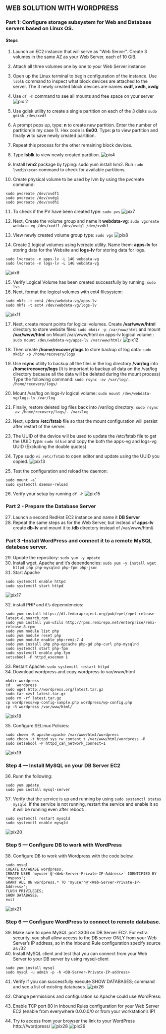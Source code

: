 ## WEB SOLUTION WITH WORDPRESS
### Part 1: Configure storage subsystem for Web and Database servers based on Linux OS.
#### Steps
1. Launch an EC2 instance that will serve as "Web Server". Create 3 volumes in the same AZ as your Web Server, each of 10 GiB.
2. Attach all three volumes one by one to your Web Server instance
3. Open up the Linux terminal to begin configuration of the instance. Use `lsblk` command to inspect what block devices are attached to the server. The 3 newly
created block devices are names **xvdf, xvdh, xvdg**
4. Use `df -h` command to see all mounts and free space on your server
![pix 2](https://user-images.githubusercontent.com/74002629/182373755-c02f2da2-046b-40d0-b95e-c389fa3ce9e4.PNG)

5. Use gdisk utility to create a single partition on each of the 3 disks `sudo gdisk /dev/xvdf`
6. A prompt pops up, type: **n** to create new partition. Enter the number of partition(in my case 1). Hex code is **8e00**. Type: **p** to view partition and finally **w** to save newly created partition.
7. Repeat this process for the other remaining block devices.
8. Type **lsblk** to view newly created partition.
![pix4](https://user-images.githubusercontent.com/74002629/182373794-69594381-2aeb-44f6-8b82-ac8565a82952.PNG)

9. Install **lvm2** package by typing: sudo yum install lvm2. Run `sudo lvmdiskscan` command to check for available partitions.
10. Create physical volume to be used by lvm by using the pvcreate command: 
```
sudo pvcreate /dev/xvdf1
sudo pvcreate /dev/xvdg1
sudo pvcreate /dev/xvdh1
```
11. To check if the PV have been created type: `sudo pvs`
![pix7](https://user-images.githubusercontent.com/74002629/182373892-afab86a7-1020-4c34-8be9-52c691330d68.PNG)

12. Next, Create the volume group and name it **webdata-vg**: `sudo vgcreate webdata-vg /dev/xvdf1 /dev/xvdg1 /dev/xvdh1`
13. View newly created volume group type: `sudo vgs`
![pix8](https://user-images.githubusercontent.com/74002629/182373911-ac764044-c860-4b5e-9957-f1135dfe570f.PNG)

14. Create 2 logical volumes using lvcreate utility. Name them: **apps-lv** for storing data for the Website and **logs-lv** for storing data for logs.
```
sudo lvcreate -n apps-lv -L 14G webdata-vg
sudo lvcreate -n logs-lv -L 14G webdata-vg
```
![pix9](https://user-images.githubusercontent.com/74002629/182373931-d9d3c292-f5c8-4147-950d-3aea3d77bc47.PNG)

15. Verify Logical Volume has been created successfully by running: `sudo lvs`
16. Next, format the logical volumes with ext4 filesystem: 
```
sudo mkfs -t ext4 /dev/webdata-vg/apps-lv
sudo mkfs -t ext4 /dev/webdata-vg/logs-lv
```
![pix11](https://user-images.githubusercontent.com/74002629/182375321-78581a9b-8389-403a-91ff-653f04164f0b.PNG)

17. Next, create mount points for logical volumes. Create **/var/www/html** directory to store website files: `sudo mkdir -p /var/www/html` and mount **/var/www/html** on Mount /var/www/html on apps-lv logical volume : `sudo mount /dev/webdata-vg/apps-lv /var/www/html/`
![pix12](https://user-images.githubusercontent.com/74002629/182375326-619af95d-796d-4c85-8063-9588ff143aba.PNG)

18. Then create **/home/recovery/logs** to store backup of log data: `sudo mkdir -p /home/recovery/logs` 
19. Use **rsync** utility to backup all the files in the log directory **/var/log** into **/home/recovery/logs** (It is important to backup all data on the /var/log directory because all the data will be deleted during the mount process) Type the following command: `sudo rsync -av /var/log/. /home/recovery/logs/`
20. Mount /var/log on logs-lv logical volume: `sudo mount /dev/webdata-vg/logs-lv /var/log` 
21. Finally, restore deleted log files back into /var/log directory: `sudo rsync -av /home/recovery/logs/. /var/log`
22. Next, update **/etc/fstab** file so that the mount configuration will persist after restart of the server.
23. The UUID of the device will be used to update the /etc/fstab file to get the UUID type: `sudo blkid` and copy the both the apps-vg and logs-vg UUID (Excluding the double quotes)
24. Type sudo `vi /etc/fstab` to open editor and update using the UUID you copied.
![pix13](https://user-images.githubusercontent.com/74002629/182375342-2c0713a4-946d-4e2c-a756-84472eb1ec34.PNG)

25. Test the configuration and reload the daemon: 
```
sudo mount -a`
sudo systemctl daemon-reload
```
26. Verify your setup by running `df -h`
![pix15](https://user-images.githubusercontent.com/74002629/182375405-7cf58fec-605c-41b9-b48e-bea89656a452.PNG)

### Part 2 - Prepare the Database Server
27. Launch a second RedHat EC2 instance and name it **DB Server**
28. Repeat the same steps as for the Web Server, but instead of **apps-lv** create **db-lv** and mount it to **/db** directory instead of /var/www/html/.

### Part 3 -Install WordPress and connect it to a remote MySQL database server.
29. Update the repository: `sudo yum -y update`
30. Install wget, Apache and it’s dependencies: `sudo yum -y install wget httpd php php-mysqlnd php-fpm php-json`
31. Start Apache
```
sudo systemctl enable httpd
sudo systemctl start httpd
```
![pix17](https://user-images.githubusercontent.com/74002629/182375448-cdc35ab4-7f85-43f9-be40-b8e3419513c9.PNG)

32. install PHP and it’s depemdencies:
```
sudo yum install https://dl.fedoraproject.org/pub/epel/epel-release-latest-8.noarch.rpm
sudo yum install yum-utils http://rpms.remirepo.net/enterprise/remi-release-8.rpm
sudo yum module list php
sudo yum module reset php
sudo yum module enable php:remi-7.4
sudo yum install php php-opcache php-gd php-curl php-mysqlnd
sudo systemctl start php-fpm
sudo systemctl enable php-fpm
setsebool -P httpd_execmem 1
```
33. Restart Apache: `sudo systemctl restart httpd`
34. Download wordpress and copy wordpress to var/www/html
```
mkdir wordpress
cd   wordpress
sudo wget http://wordpress.org/latest.tar.gz
sudo tar xzvf latest.tar.gz
sudo rm -rf latest.tar.gz
cp wordpress/wp-config-sample.php wordpress/wp-config.php
cp -R wordpress /var/www/html/
```
![pix18](https://user-images.githubusercontent.com/74002629/182390571-8c367a9a-531b-44b2-b499-2ca2850286b5.PNG)

35. Configure SELinux Policies:
```
sudo chown -R apache:apache /var/www/html/wordpress
sudo chcon -t httpd_sys_rw_content_t /var/www/html/wordpress -R
sudo setsebool -P httpd_can_network_connect=1
```
![pix19](https://user-images.githubusercontent.com/74002629/182390591-c618394d-4064-47e1-bc80-971665d5fcf8.PNG)

### Step 4 — Install MySQL on your DB Server EC2
36. Runn the following:
```
sudo yum update
sudo yum install mysql-server
```
37. Verify that the service is up and running by using `sudo systemctl status mysqld`. If the service is not running, restart the service and enable it so it will be running even after reboot:
```
sudo systemctl restart mysqld
sudo systemctl enable mysqld
```
![pix20](https://user-images.githubusercontent.com/74002629/182390616-7a7f9464-5df3-4997-8a1b-a3ce3ae712d3.PNG)

### Step 5 — Configure DB to work with WordPress
38. Configure DB to work with Wordpress with the code below.
```
sudo mysql
CREATE DATABASE wordpress;
CREATE USER `myuser`@`<Web-Server-Private-IP-Address>` IDENTIFIED BY 'mypass';
GRANT ALL ON wordpress.* TO 'myuser'@'<Web-Server-Private-IP-Address>';
FLUSH PRIVILEGES;
SHOW DATABASES;
exit
```
![pix21](https://user-images.githubusercontent.com/74002629/182390638-84cd0f8d-66aa-4c9a-a3d9-17f9dad7f00a.PNG)

### Step 6 — Configure WordPress to connect to remote database.
39. Make sure to open MySQL port 3306 on DB Server EC2. For extra security, you shall allow access to the DB server ONLY from your Web Server’s IP address, so in the Inbound Rule configuration specify source as /32
40. Install MySQL client and test that you can connect from your Web Server to your DB server by using mysql-client
```
sudo yum install mysql
sudo mysql -u admin -p -h <DB-Server-Private-IP-address>
```
41. Verify if you can successfully execute SHOW DATABASES; command and see a list of existing databases.
![pix26](https://user-images.githubusercontent.com/74002629/182393684-bb4357e0-14c2-44ba-80d2-eca86b5d7148.PNG)

42. Change permissions and configuration so Apache could use WordPress:
43. Enable TCP port 80 in Inbound Rules configuration for your Web Server EC2 (enable from everywhere 0.0.0.0/0 or from your workstation’s IP)
44. Try to access from your browser the link to your WordPress http://<Web-Server-Public-IP-Address>/wordpress/
![pix28](https://user-images.githubusercontent.com/74002629/182393673-8c9cc21a-fee6-4c40-9ab5-034f968dafc5.PNG)
![pix29](https://user-images.githubusercontent.com/74002629/182393677-7204a1e6-3c1f-4b04-969c-5439762a4029.PNG)
  
